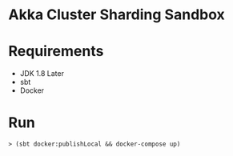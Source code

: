 Akka Cluster Sharding Sandbox
===

# Requirements

* JDK 1.8 Later
* sbt
* Docker

# Run

```shell script
> (sbt docker:publishLocal && docker-compose up)
```
